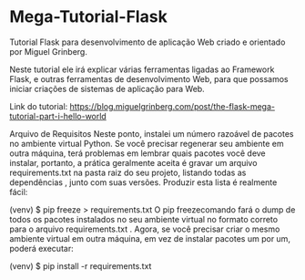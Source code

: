 # Mega-Tutorial-Flask

 Tutorial Flask para desenvolvimento de aplicação Web criado e orientado por Miguel Grinberg.

 Neste tutorial ele irá explicar várias ferramentas ligadas ao Framework Flask, e outras ferramentas de desenvolvimento Web, para que possamos iniciar criações de sistemas de aplicação para Web. 

 Link do tutorial: https://blog.miguelgrinberg.com/post/the-flask-mega-tutorial-part-i-hello-world


Arquivo de Requisitos
Neste ponto, instalei um número razoável de pacotes no ambiente virtual Python. Se você precisar regenerar seu ambiente em outra máquina, terá problemas em lembrar quais pacotes você deve instalar, portanto, a prática geralmente aceita é gravar um arquivo requirements.txt na pasta raiz do seu projeto, listando todas as dependências , junto com suas versões. Produzir esta lista é realmente fácil:

(venv) $ pip freeze > requirements.txt
O pip freezecomando fará o dump de todos os pacotes instalados no seu ambiente virtual no formato correto para o arquivo requirements.txt . Agora, se você precisar criar o mesmo ambiente virtual em outra máquina, em vez de instalar pacotes um por um, poderá executar:

(venv) $ pip install -r requirements.txt